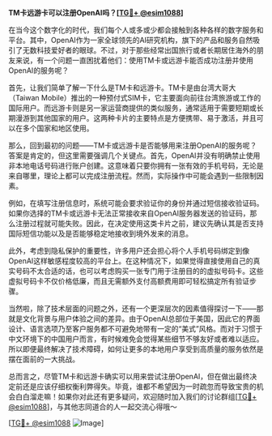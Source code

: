 **TM卡远游卡可以注册OpenAI吗？[[TG💪+ @esim1088](https://t.me/s/esim1088)]**

在当今这个数字化的时代，我们每个人或多或少都会接触到各种各样的数字服务和平台。其中，OpenAI作为一家全球领先的AI研究机构，旗下的产品和服务自然吸引了无数科技爱好者的眼球。不过，对于那些经常出国旅行或者长期居住海外的朋友来说，有一个问题一直困扰着他们：使用TM卡或远游卡能否成功注册并使用OpenAI的服务呢？

首先，让我们简单了解一下什么是TM卡和远游卡。TM卡是由台湾大哥大（Taiwan Mobile）推出的一种预付式SIM卡，它主要面向前往台湾旅游或工作的国际用户。而远游卡则是另一家运营商提供的类似服务，通常适用于需要短期或长期漫游到其他国家的用户。这两种卡片的主要特点是方便携带、易于激活，并且可以在多个国家和地区使用。

那么，回到最初的问题——TM卡或远游卡是否能够用来注册OpenAI的服务呢？答案是肯定的，但这里需要强调几个关键点。首先，OpenAI并没有明确禁止使用非本地电话号码进行账户创建。这意味着只要你拥有一张有效的手机号码，无论是来自哪里，理论上都可以完成注册流程。然而，实际操作中可能会遇到一些限制因素。

例如，在填写注册信息时，系统可能会要求验证你的身份并通过短信接收验证码。如果你选择的TM卡或远游卡无法正常接收来自OpenAI服务器发送的验证码，那么注册过程就可能失败。因此，在决定使用这类卡片之前，建议先确认其是否支持国际短信功能以及是否能够稳定地接收到境外发来的消息。

此外，考虑到隐私保护的重要性，许多用户还会担心将个人手机号码绑定到像OpenAI这样敏感程度较高的平台上。在这种情况下，如果觉得直接使用自己的真实号码不太合适的话，也可以考虑购买一张专门用于注册目的的虚拟号码卡。这些虚拟号码卡不仅价格低廉，而且无需额外支付高额费用即可轻松搞定所有验证步骤。

当然啦，除了技术层面的问题之外，还有一个更深层次的因素值得探讨一下——那就是文化背景与用户体验之间的差异。由于OpenAI总部位于美国，因此它的界面设计、语言选项乃至客户服务都不可避免地带有一定的“美式”风格。而对于习惯于中文环境下的中国用户而言，有时候难免会觉得某些细节不够友好或者难以适应。所以即便最终解决了技术障碍，如何让更多的本地用户享受到高质量的服务依然是摆在面前的一大挑战。

总而言之，尽管TM卡和远游卡确实可以用来尝试注册OpenAI，但在做出最终决定前还是应该仔细权衡利弊得失。毕竟，谁都不希望因为一时疏忽而导致宝贵的机会白白溜走嘛！如果你对此还有更多疑问，欢迎随时加入我们的讨论群组[[TG💪+ @esim1088](https://t.me/s/esim1088)]，与其他志同道合的人一起交流心得哦～

[[TG💪+ @esim1088](https://t.me/s/esim1088) ![Image](https://i.postimg.cc/4NQfJmqS/Snipaste-2025-05-13-00-14-12.png)]